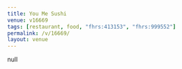 ```yaml
---
title: You Me Sushi
venue: v16669
tags: [restaurant, food, "fhrs:413153", "fhrs:999552"]
permalink: /v/16669/
layout: venue
---
```

null
